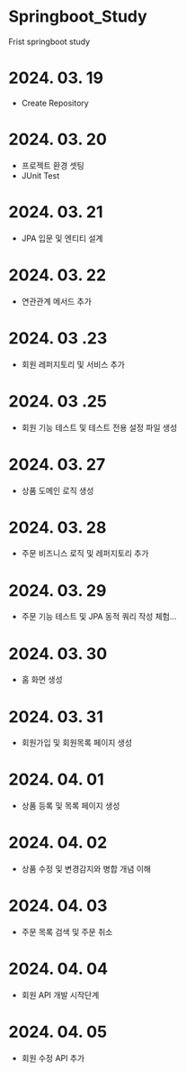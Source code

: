 # Springboot_Study
Frist springboot study

# 2024. 03. 19 
- Create Repository

# 2024. 03. 20
- 프로젝트 환경 셋팅
- JUnit Test

# 2024. 03. 21
- JPA 입문 및 엔티티 설계

# 2024. 03. 22
- 연관관계 메서드 추가

# 2024. 03 .23
- 회원 레퍼지토리 및 서비스 추가

# 2024. 03 .25
- 회원 기능 테스트 및 테스트 전용 설정 파일 생성

# 2024. 03. 27
- 상품 도메인 로직 생성

# 2024. 03. 28
- 주문 비즈니스 로직 및 레퍼지토리 추가

# 2024. 03. 29
- 주문 기능 테스트 및 JPA 동적 쿼리 작성 체험...

# 2024. 03. 30
- 홈 화면 생성

# 2024. 03. 31
- 회원가입 및 회원목록 페이지 생성

# 2024. 04. 01
- 상품 등록 및 목록 페이지 생성

# 2024. 04. 02
- 상품 수정 및 변경감지와 병합 개념 이해

# 2024. 04. 03
- 주문 목록 검색 및 주문 취소

# 2024. 04. 04
- 회원 API 개발 시작단계

# 2024. 04. 05
- 회원 수정 API 추가
